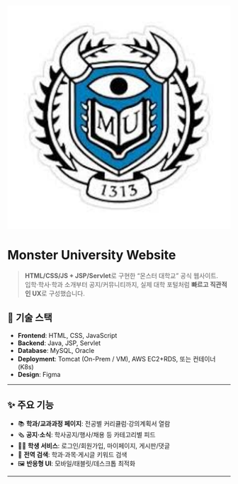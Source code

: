 <p align="center">
  <img src="./images/github_readme_logo.jpg" alt="Monster University hero" width="800" />
</p>

# Monster University Website

> **HTML/CSS/JS + JSP/Servlet**로 구현한 “몬스터 대학교” 공식 웹사이트.  
> 입학·학사·학과 소개부터 공지/커뮤니티까지, 실제 대학 포털처럼 **빠르고 직관적인 UX**로 구성했습니다.


## 🚀 기술 스택

- **Frontend**: HTML, CSS, JavaScript  
- **Backend**: Java, JSP, Servlet  
- **Database**: MySQL, Oracle  
- **Deployment**: Tomcat (On-Prem / VM), AWS EC2+RDS, 또는 컨테이너(K8s)  
- **Design**: Figma

---

## ✨ 주요 기능

- 📚 **학과/교과과정 페이지**: 전공별 커리큘럼·강의계획서 열람  
- 🗞 **공지·소식**: 학사공지/행사/채용 등 카테고리별 피드  
- 🧑‍🎓 **학생 서비스**: 로그인/회원가입, 마이페이지, 게시판/댓글  
- 🔎 **전역 검색**: 학과·과목·게시글 키워드 검색  
- 🖼 **반응형 UI**: 모바일/태블릿/데스크톱 최적화

---


